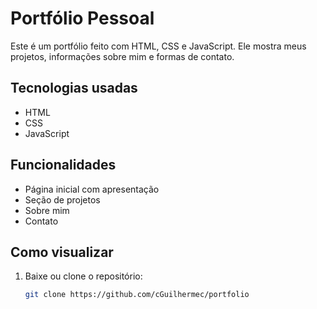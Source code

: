# Portfólio Pessoal

Este é um portfólio feito com HTML, CSS e JavaScript. Ele mostra meus projetos, informações sobre mim e formas de contato.

## Tecnologias usadas

- HTML
- CSS
- JavaScript

## Funcionalidades

- Página inicial com apresentação
- Seção de projetos
- Sobre mim
- Contato

## Como visualizar

1. Baixe ou clone o repositório:
   ```bash
   git clone https://github.com/cGuilhermec/portfolio
   ```